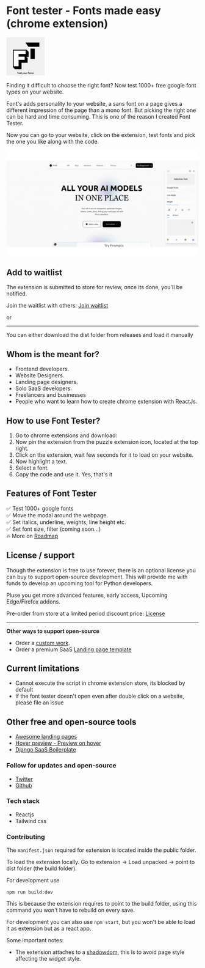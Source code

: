 # Font tester - Fonts made easy (chrome extension)


<p><img src="./public/logos/logox500.png" alt="font tester logo" width="100" height="100"></p>

Finding it difficult to choose the right font? 
Now test 1000+ free google font types on your website.

Font's adds personality to your website, a sans font on a page gives a different impression
of the page than a mono font. But picking the right one can be hard and time consuming. This is
one of the reason I created Font Tester. 

Now you can go to your website, click on the extension, test fonts and pick the one you like along with the code.

![font tester demo](./docs/demo/font-tester.gif)

## Add to waitlist

The extension is submitted to store for review, once its done, you'll be notified. 

Join the waitlist with others: [Join waitlist](https://getwaitlist.com/waitlist/19742)

or 

---
You can either download the dist folder from releases and load it manually


## Whom is the meant for?
* Frontend developers.
* Website Designers.
* Landing page designers.
* Solo SaaS developers.
* Freelancers and businesses
* People who want to learn how to create chrome extension with ReactJs.

## How to use Font Tester?
1. Go to chrome extensions and download: 
2. Now pin the extension from the puzzle extension icon, located at the top right.
3. Click on the extension, wait few seconds for it to load on your website.
4. Now highlight a text.
5. Select a font.
6. Copy the code and use it. Yes, that's it

## Features of Font Tester
✅ Test 1000+ google fonts <br>
✅ Move the modal around the webpage. <br>
✅ Set italics, underline, weights, line height etc. <br>
✅ Set font size, filter (coming soon...)<br>
🔥 More on [Roadmap](roadmap.md)

## License / support

Though the extension is free to use forever, there is an optional license you can buy to support open-source development. This will provide me with funds to develop an upcoming tool for Python developers.

Pluse you get more advanced features, early access, Upcoming Edge/Firefox addons.

Pre-order from store at a limited period discount price: [License](https://foxcraft.gumroad.com/l/font-tester/preorder)

---
**Other ways to support open-source**

* Order a [custom work](https://tally.so/r/woO0Kx).
* Order a premium SaaS [Landing page template](https://foxcraft.gumroad.com/l/ai-saas-landingpage/saasboost)


## Current limitations
* Cannot execute the script in chrome extension store, its blocked by default
* If the font tester doesn't open even after double click on a website, please file an issue


## Other free and open-source tools

* [Awesome landing pages](https://github.com/PaulleDemon/awesome-landing-pages)
* [Hover preview - Preview on hover](https://github.com/PaulleDemon/Hover-Preview)
* [Django SaaS Boilerplate](https://github.com/PaulleDemon/Django-SAAS-Boilerplate)


### Follow for updates and open-source

* [Twitter](https://x.com/pauls_freeman)
* [Github](https://github.com/PaulleDemon)


### Tech stack
* Reactjs
* Tailwind css


### Contributing

The `manifest.json` required for extension is located inside the public folder.

To load the extension locally. Go to extension -> Load unpacked -> point to dist folder (the build folder).

For development use
```
npm run build:dev
```
This is because the extension requires to point to the build folder, using this command you
won't have to rebuild on every save.

For development you can also use 
`npm start`, but you won't be able to load it as extension but as a react app.

Some important notes:
* The extension attaches to a [shadowdom](https://developer.mozilla.org/en-US/docs/Web/API/Web_components/Using_shadow_DOM), this is to avoid page style affecting the widget style.